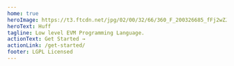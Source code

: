 ```yaml
---
home: true
heroImage: https://t3.ftcdn.net/jpg/02/00/32/66/360_F_200326685_fFj2wZJBgrPYrDFc276ZUcMbqb4qsCpO.jpg
heroText: Huff
tagline: Low level EVM Programming Language.
actionText: Get Started →
actionLink: /get-started/
footer: LGPL Licensed
---
```


